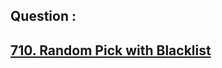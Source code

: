 ## Question : 
<h2> <a href="https://leetcode.com/problems/random-pick-with-blacklist/">710. Random Pick with Blacklist</a>
